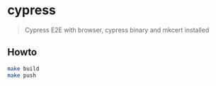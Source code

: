 # cypress

> Cypress E2E with browser, cypress binary and mkcert installed

## Howto

```bash
make build
make push
```
